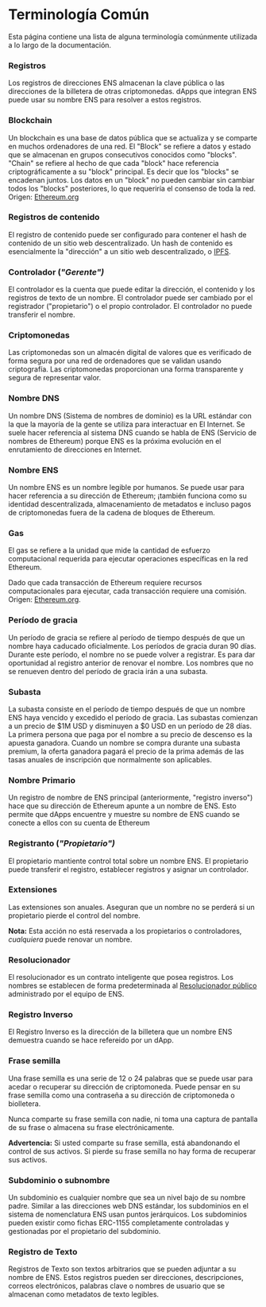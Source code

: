 
# Terminología Común

Esta página contiene una lista de alguna terminología comúnmente utilizada a lo largo de la documentación.

### Registros

Los registros de direcciones ENS almacenan la clave pública o las direcciones de la billetera de otras criptomonedas. dApps que integran ENS puede usar su nombre ENS para resolver a estos registros.

### Blockchain

Un blockchain es una base de datos pública que se actualiza y se comparte en muchos ordenadores de una red. El "Block" se refiere a datos y estado que se almacenan en grupos consecutivos conocidos como "blocks". "Chain" se refiere al hecho de que cada "block" hace referencia criptográficamente a su "block" principal. Es decir que los "blocks" se encadenan juntos. Los datos en un "block" no pueden cambiar sin cambiar todos los "blocks" posteriores, lo que requeriría el consenso de toda la red. Origen:  [Ethereum.org](https://ethereum.org/en/developers/docs/intro-to-ethereum/)

### Registros de contenido

El registro de contenido puede ser configurado para contener el hash de contenido de un sitio web descentralizado. Un hash de contenido es esencialmente la "dirección" a un sitio web descentralizado, o [IPFS](https://docs.ipfs.io/concepts/how-ipfs-works/).

### Controlador (_"Gerente")_

El controlador es la cuenta que puede editar la dirección, el contenido y los registros de texto de un nombre. El controlador puede ser cambiado por el registrador ("propietario") o el propio controlador. El controlador no puede transferir el nombre.

### Criptomonedas

Las criptomonedas son un almacén digital de valores que es verificado de forma segura por una red de ordenadores que se validan usando criptografía. Las criptomonedas proporcionan una forma transparente y segura de representar valor.

### Nombre DNS

Un nombre DNS (Sistema de nombres de dominio) es la URL estándar con la que la mayoría de la gente se utiliza para interactuar en El Internet. Se suele hacer referencia al sistema DNS cuando se habla de ENS (Servicio de nombres de Ethereum) porque ENS es la próxima evolución en el enrutamiento de direcciones en Internet.

### Nombre ENS

Un nombre ENS es un nombre legible por humanos. Se puede usar para hacer referencia a su dirección de Ethereum; ¡también funciona como su identidad descentralizada, almacenamiento de metadatos e incluso pagos de criptomonedas fuera de la cadena de bloques de Ethereum.

### Gas

El gas se refiere a la unidad que mide la cantidad de esfuerzo computacional requerida para ejecutar operaciones específicas en la red Ethereum.

Dado que cada transacción de Ethereum requiere recursos computacionales para ejecutar, cada transacción requiere una comisión.   Origen:  [Ethereum.org](https://ethereum.org/en/developers/docs/gas/).

### Período de gracia

Un período de gracia se refiere al período de tiempo después de que un nombre haya caducado oficialmente. Los períodos de gracia duran 90 días. Durante este período, el nombre no se puede volver a registrar. Es para dar oportunidad al registro anterior de renovar el nombre. Los nombres que no se renueven dentro del período de gracia irán a una subasta.

### Subasta

La subasta consiste en el período de tiempo después de que un nombre ENS haya vencido y excedido el período de gracia. Las subastas comienzan a un precio de $1M USD y disminuyen a $0 USD en un período de 28 días. La primera persona que paga por el nombre a su precio de descenso es la apuesta ganadora. Cuando un nombre se compra durante una subasta premium, la oferta ganadora pagará el precio de la prima además de las tasas anuales de inscripción que normalmente son aplicables.

### Nombre Primario

Un registro de nombre de ENS principal (anteriormente, "registro inverso") hace que su dirección de Ethereum apunte a un nombre de ENS. Esto permite que dApps encuentre y muestre su nombre de ENS cuando se conecte a ellos con su cuenta de Ethereum

### Registranto (_"Propietario")_

El propietario mantiente control total sobre un nombre ENS. El propietario puede transferir el registro, establecer registros y asignar un controlador.

### Extensiones

Las extensiones son anuales. Aseguran que un nombre no se perderá si un propietario pierde el control del nombre.

**Nota:** Esta acción no está reservada a los propietarios o controladores, _cualquiera_ puede renovar un nombre.

### Resolucionador

El resolucionador es un contrato inteligente que posea registros. Los nombres se establecen de forma predeterminada al [Resolucionador público](https://etherscan.io/address/0x4976fb03c32e5b8cfe2b6ccb31c09ba78ebaba41) administrado por el equipo de ENS.

### Registro Inverso

El Registro Inverso es la dirección de la billetera que un nombre ENS demuestra cuando se hace refereido por un dApp.

### Frase semilla

Una frase semilla es una serie de 12 o 24 palabras que se puede usar para acedar o recuperar su dirección de criptomoneda. Puede pensar en su frase semilla como una contraseña a su dirección de criptomoneda o biolletera.

Nunca comparte su frase semilla con nadie, ni toma una captura de pantalla de su frase o almacena su frase electrónicamente.

**Advertencia:** Si usted comparte su frase semilla, está abandonando el control de sus activos. Si pierde su frase semilla no hay forma de recuperar sus activos.

### Subdominio o subnombre

Un subdominio es cualquier nombre que sea un nivel bajo de su nombre padre. Similar a las direcciones web DNS estándar, los subdominios en el sistema de nomenclatura ENS usan puntos jerárquicos. Los subdominios pueden existir como fichas ERC-1155 completamente controladas y gestionadas por el propietario del subdominio.

### Registro de Texto

Registros de Texto son textos arbitrarios que se pueden adjuntar a su nombre de ENS. Estos registros pueden ser direcciones, descripciones, correos electrónicos, palabras clave o nombres de usuario que se almacenan como metadatos de texto legibles.





